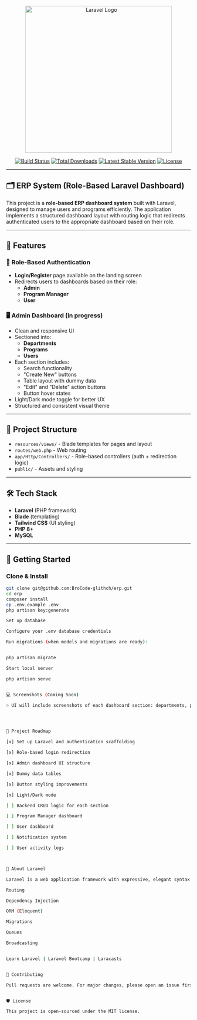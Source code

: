 <p align="center">
    <a href="https://laravel.com" target="_blank">
        <img src="https://raw.githubusercontent.com/laravel/art/master/logo-lockup/5%20SVG/2%20CMYK/1%20Full%20Color/laravel-logolockup-cmyk-red.svg" width="400" alt="Laravel Logo">
    </a>
</p>

<p align="center">
    <a href="https://github.com/laravel/framework/actions"><img src="https://github.com/laravel/framework/workflows/tests/badge.svg" alt="Build Status"></a>
    <a href="https://packagist.org/packages/laravel/framework"><img src="https://img.shields.io/packagist/dt/laravel/framework" alt="Total Downloads"></a>
    <a href="https://packagist.org/packages/laravel/framework"><img src="https://img.shields.io/packagist/v/laravel/framework" alt="Latest Stable Version"></a>
    <a href="https://packagist.org/packages/laravel/framework"><img src="https://img.shields.io/packagist/l/laravel/framework" alt="License"></a>
</p>

---

## 🗂️ ERP System (Role-Based Laravel Dashboard)

This project is a **role-based ERP dashboard system** built with Laravel, designed to manage users and programs efficiently. The application implements a structured dashboard layout with routing logic that redirects authenticated users to the appropriate dashboard based on their role.

---

## 🚀 Features

### 🎯 Role-Based Authentication

- **Login/Register** page available on the landing screen
- Redirects users to dashboards based on their role:
  - **Admin**
  - **Program Manager**
  - **User**

### 🖥️ Admin Dashboard (in progress)

- Clean and responsive UI
- Sectioned into:
  - **Departments**
  - **Programs**
  - **Users**
- Each section includes:
  - Search functionality
  - "Create New" buttons
  - Table layout with dummy data
  - "Edit" and "Delete" action buttons
  - Button hover states
- Light/Dark mode toggle for better UX
- Structured and consistent visual theme

---

## 📁 Project Structure

- `resources/views/` - Blade templates for pages and layout
- `routes/web.php` - Web routing
- `app/Http/Controllers/` - Role-based controllers (auth + redirection logic)
- `public/` - Assets and styling

---

## 🛠️ Tech Stack

- **Laravel** (PHP framework)
- **Blade** (templating)
- **Tailwind CSS** (UI styling)
- **PHP 8+**
- **MySQL**

---

## 🔐 Getting Started

### Clone & Install

```bash
git clone git@github.com:BroCode-glithch/erp.git
cd erp
composer install
cp .env.example .env
php artisan key:generate

Set up database

Configure your .env database credentials

Run migrations (when models and migrations are ready):


php artisan migrate

Start local server

php artisan serve


💻 Screenshots (Coming Soon)

> UI will include screenshots of each dashboard section: departments, programs, and users.




📌 Project Roadmap

[x] Set up Laravel and authentication scaffolding

[x] Role-based login redirection

[x] Admin dashboard UI structure

[x] Dummy data tables

[x] Button styling improvements

[x] Light/Dark mode

[ ] Backend CRUD logic for each section

[ ] Program Manager dashboard

[ ] User dashboard

[ ] Notification system

[ ] User activity logs



📖 About Laravel

Laravel is a web application framework with expressive, elegant syntax. Laravel takes the pain out of development by easing common tasks like:

Routing

Dependency Injection

ORM (Eloquent)

Migrations

Queues

Broadcasting


Learn Laravel | Laravel Bootcamp | Laracasts


🤝 Contributing

Pull requests are welcome. For major changes, please open an issue first to discuss what you would like to change.


🛡️ License

This project is open-sourced under the MIT license.